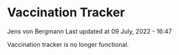 Vaccination Tracker
================
Jens von Bergmann
Last updated at 09 July, 2022 - 16:47

Vaccination tracker is no longer functional.
